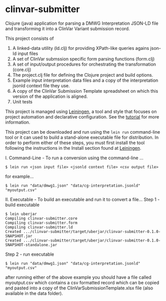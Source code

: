 # clinvar-submitter
Clojure (java) application for parsing a DMWG Interpretation JSON-LD file and transforming it into a ClinVar Variant submission record.

This project consists of

1) A linked-data utility (ld.clj) for providing XPath-like queries agains json-ld input files
2) A set of ClinVar submssion specific form parsing functions (form.clj)
3) A set of input/output procedures for orchestrating the transformation (core.clj)
4) The project.clj file for defining the Clojure project and build options.
5) Example input interpretation data files and a copy of the interpretation jsonld context file they use.
6) A copy of the ClinVar Submission Template spreadsheet on which this version of the application is aligned.
7) Unit tests

This project is managed using [Leiningen](https://leiningen.org/), a tool and style that focuses on project automation and declarative configuration.  See the [tutorial](https://github.com/technomancy/leiningen/blob/stable/doc/TUTORIAL.md) for more information.

This project can be downloaded and run using the `lein run` command-line tool or it can used to build a stand-alone executable file for distribution. In order to perform either of these steps, you must first install the tool following the instructions in the Install section found at [Leiningen](https://leiningen.org/). 

I. Command-Line - To run a conversion using the command-line ...
```
$ lein run <json input file> <jsonld context file> <csv output file>
```
for example... 
```
$ lein run "data/dmwg1.json" "data/cg-interpretation.jsonld" "myoutput.csv"
```

II. Executable - To build an executable and run it to convert a file...
Step 1 - build executable
```
$ lein uberjar
Compiling clinvar-submitter.core
Compiling clinvar-submitter.form
Compiling clinvar-submitter.ld
Created .../clinvar-submitter/target/uberjar/clinvar-submitter-0.1.0-SNAPSHOT.jar
Created .../clinvar-submitter/target/uberjar/clinvar-submitter-0.1.0-SNAPSHOT-standalone.jar
```
Step 2 - run executable
```
$ lein run "data/dmwg1.json" "data/cg-interpretation.jsonld" "myoutput.csv"
```


after running either of the above example you should have a file called myoutput.csv which contains a csv formatted record which can be copied and pasted into a copy of the ClinVarSubmissionTemplate.xlsx file (also available in the data folder).  

